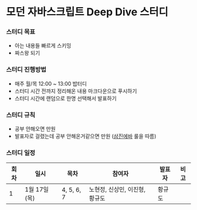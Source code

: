# 모던 자바스크립트 Deep Dive 스터디

### 스터디 목표
- 아는 내용들 빠르게 스키밍
- 짜스왕 되기

### 스터디 진행방법
- 매주 월/목 12:00 ~ 13:00 밥터디
- 스터디 시간 전까지 정리해온 내용 마크다운으로 푸시하기
- 스터디 시간에 랜덤으로 한명 선택해서 발표하기

### 스터디 규칙
- 공부 안해오면 만원
- 발표자로 걸렸는데 공부 안해온거같으면 만원 ([삼진에바](https://github.com/Nealthcare/deepdive/assets/8311335/4273de17-a4fc-497b-8949-d7832dcc8241) 룰을 따름)

### 스터디 일정
| 회차 | 일시                | 목차                | 참여자               | 발표자           | 비고                       |
| ---- |-------------------|-------------------|-------------------|---------------|--------------------------|
| 1    | 1월 17일 (목)  | 4, 5, 6, 7          | 노현정, 신상민, 이진형, 황규도       | 황규도              ||
